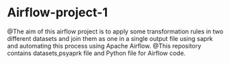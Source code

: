 # Airflow-project-1
@The aim of this airflow project is to apply some transformation rules in two different datasets and 
join them as one in a single output file using saprk and automating this process using Apache Airflow.
@This repository contains datasets,psyaprk file and Python file for Airflow code.
